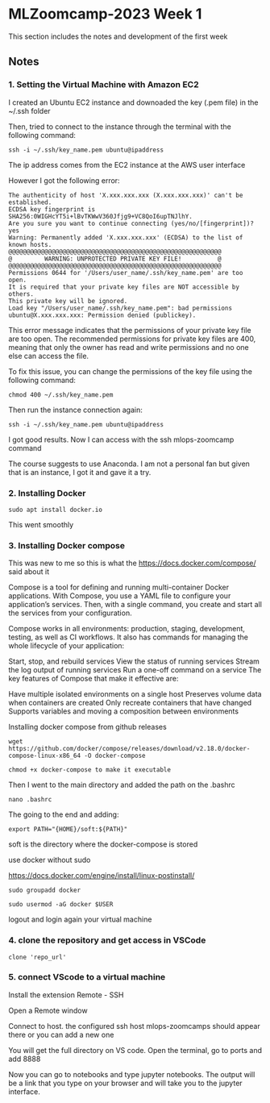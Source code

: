 # MLZoomcamp-2023 Week 1
This section includes the notes and development of the first week

## Notes

### 1. Setting the Virtual Machine with Amazon EC2
I created an Ubuntu EC2 instance and downoaded the key (.pem file) in the ~/.ssh folder

Then, tried to connect to the instance through the terminal with the following command:

```
ssh -i ~/.ssh/key_name.pem ubuntu@ipaddress 
```

The ip address comes from the EC2 instance at the AWS user interface

However I got the following error:

```
The authenticity of host 'X.xxx.xxx.xxx (X.xxx.xxx.xxx)' can't be established.
ECDSA key fingerprint is SHA256:0WIGHcYT5i+lBvTKWwV360Jfjg9+VC8QoI6upTNJlhY.
Are you sure you want to continue connecting (yes/no/[fingerprint])? yes
Warning: Permanently added 'X.xxx.xxx.xxx' (ECDSA) to the list of known hosts.
@@@@@@@@@@@@@@@@@@@@@@@@@@@@@@@@@@@@@@@@@@@@@@@@@@@@@@@@@@@
@         WARNING: UNPROTECTED PRIVATE KEY FILE!          @
@@@@@@@@@@@@@@@@@@@@@@@@@@@@@@@@@@@@@@@@@@@@@@@@@@@@@@@@@@@
Permissions 0644 for '/Users/user_name/.ssh/key_name.pem' are too open.
It is required that your private key files are NOT accessible by others.
This private key will be ignored.
Load key "/Users/user_name/.ssh/key_name.pem": bad permissions
ubuntu@X.xxx.xxx.xxx: Permission denied (publickey).
```

This error message indicates that the permissions of your private key file are too open. The recommended permissions for private key files are 400, meaning that only the owner has read and write permissions and no one else can access the file.

To fix this issue, you can change the permissions of the key file using the following command:

```
chmod 400 ~/.ssh/key_name.pem
```

Then run the instance connection again:

```
ssh -i ~/.ssh/key_name.pem ubuntu@ipaddress
```

I got good results. Now I can access with the ssh mlops-zoomcamp command

The course suggests to use Anaconda. I am not a personal fan but given that is an instance, I got it and gave it a try.

### 2. Installing Docker

```
sudo apt install docker.io
```

This went smoothly

### 3. Installing Docker compose

This was new to me so this is what the https://docs.docker.com/compose/ said about it

Compose is a tool for defining and running multi-container Docker applications. With Compose, you use a YAML file to configure your application’s services. Then, with a single command, you create and start all the services from your configuration.

Compose works in all environments: production, staging, development, testing, as well as CI workflows. It also has commands for managing the whole lifecycle of your application:

Start, stop, and rebuild services
View the status of running services
Stream the log output of running services
Run a one-off command on a service
The key features of Compose that make it effective are:

Have multiple isolated environments on a single host
Preserves volume data when containers are created
Only recreate containers that have changed
Supports variables and moving a composition between environments

Installing docker compose from github releases

```
wget https://github.com/docker/compose/releases/download/v2.18.0/docker-compose-linux-x86_64 -O docker-compose
```

```
chmod +x docker-compose to make it executable
```

Then I went to the main directory and added the path on the .bashrc

```
nano .bashrc
```

The going to the end and adding:

```
export PATH="{HOME}/soft:${PATH}"
```

soft is the directory where the docker-compose is stored

use docker without sudo

https://docs.docker.com/engine/install/linux-postinstall/

```
sudo groupadd docker
```

```
sudo usermod -aG docker $USER
```

logout and login again your virtual machine 

### 4. clone the repository and get access in VSCode
```
clone 'repo_url'
```
### 5. connect VScode to a virtual machine

Install the extension Remote - SSH

Open a Remote window

Connect to host. the configured ssh host mlops-zoomcamps should appear there or you can add a new one

You will get the full directory on VS code. Open the terminal, go to ports and add 8888

Now you can go to notebooks and type jupyter notebooks. The output will be a link that you type on your browser and will take you to the jupyter interface.
